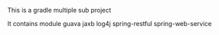 This is a gradle multiple sub project

It contains module guava jaxb log4j  spring-restful spring-web-service
